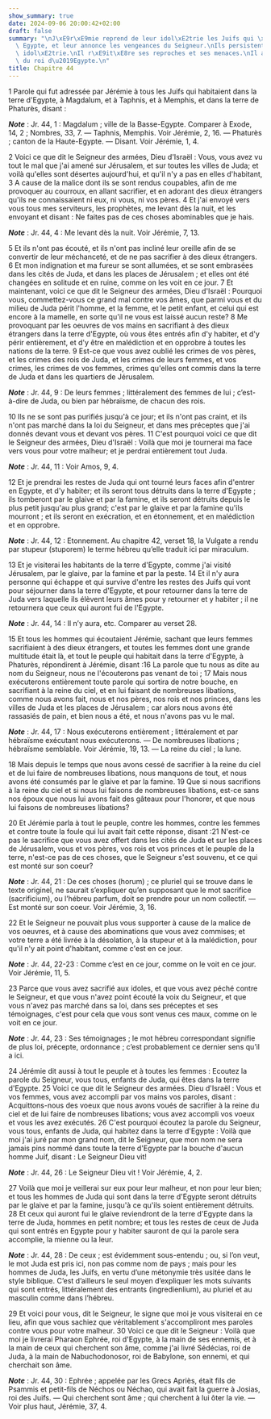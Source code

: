 ```yaml
---
show_summary: true
date: 2024-09-06 20:00:42+02:00
draft: false
summary: "\nJ\xE9r\xE9mie reprend de leur idol\xE2trie les Juifs qui \xE9taient en\
  \ Egypte, et leur annonce les vengeances du Seigneur.\nIls persistent dans leur\
  \ idol\xE2trie.\nIl r\xE9it\xE8re ses reproches et ses menaces.\nIl annonce la prise\
  \ du roi d\u2019Egypte.\n"
title: Chapitre 44
---
```





1 Parole qui fut adressée par Jérémie à tous les Juifs qui habitaient dans la terre d'Egypte, à Magdalum, et à Taphnis, et à Memphis, et dans la terre de Phaturès, disant :

***Note*** :  Jr. 44, 1 : Magdalum ; ville de la Basse-Egypte. Comparer à Exode, 14, 2 ; Nombres, 33, 7. ― Taphnis, Memphis. Voir Jérémie, 2, 16. ― Phaturès ; canton de la Haute-Egypte. ― Disant. Voir Jérémie, 1, 4.


2 Voici ce que dit le Seigneur des armées, Dieu d'Israël : Vous, vous avez vu tout le mal que j'ai amené sur Jérusalem, et sur toutes les villes de Juda; et voilà qu'elles sont désertes aujourd'hui, et qu'il n'y a pas en elles d'habitant, 3 A cause de la malice dont ils se sont rendus coupables, afin de me provoquer au courroux, en allant sacrifier, et en adorant des dieux étrangers qu'ils ne connaissaient ni eux, ni vous, ni vos pères. 4 Et j'ai envoyé vers vous tous mes serviteurs, les prophètes, me levant dès la nuit, et les envoyant et disant : Ne faites pas de ces choses abominables que je hais.

***Note*** :  Jr. 44, 4 : Me levant dès la nuit. Voir Jérémie, 7, 13.

5 Et ils n'ont pas écouté, et ils n'ont pas incliné leur oreille afin de se convertir de leur méchanceté, et de ne pas sacrifier à des dieux étrangers. 6 Et mon indignation et ma fureur se sont allumées, et se sont embrasées dans les cités de Juda, et dans les places de Jérusalem ; et elles ont été changées en solitude et en ruine, comme on les voit en ce jour. 7 Et maintenant, voici ce que dit le Seigneur des armées, Dieu d'Israël : Pourquoi vous, commettez-vous ce grand mal contre vos âmes, que parmi vous et du milieu de Juda périt l'homme, et la femme, et le petit enfant, et celui qui est encore à la mamelle, en sorte qu'il ne vous est laissé aucun reste? 8 Me provoquant par les oeuvres de vos mains en sacrifiant à des dieux étrangers dans la terre d'Egypte, où vous êtes entrés afin d'y habiter, et d'y périr entièrement, et d'y être en malédiction et en opprobre à toutes les nations de la terre. 9 Est-ce que vous avez oublié les crimes de vos pères, et les crimes des rois de Juda, et les crimes de leurs
femmes, et vos crimes, les crimes de vos femmes, crimes qu'elles ont commis dans la terre de Juda et dans les quartiers de Jérusalem.

***Note*** :  Jr. 44, 9 : De leurs femmes ; littéralement des femmes de lui ; c’est-à-dire de Juda, ou bien par hébraïsme, de chacun des rois.

10 Ils ne se sont pas purifiés jusqu'à ce jour; et ils n'ont pas craint, et ils n'ont pas marché dans la loi du Seigneur, et dans mes préceptes que j'ai donnés devant vous et devant vos pères. 11 C'est pourquoi voici ce que dit le Seigneur des armées, Dieu d'Israël : Voilà que moi je tournerai ma face vers vous pour votre malheur; et je perdrai entièrement tout Juda.

***Note*** :  Jr. 44, 11 : Voir Amos, 9, 4.

12 Et je prendrai les restes de Juda qui ont tourné leurs faces afin d'entrer en Egypte, et d'y habiter; et ils seront tous détruits dans la terre d'Egypte ; ils tomberont par le glaive et par la famine, et ils seront détruits depuis le plus petit jusqu'au plus grand; c'est par le glaive et par la famine qu'ils mourront ; et ils seront en exécration, et en étonnement, et en malédiction et en opprobre.

***Note*** :  Jr. 44, 12 : Etonnement. Au chapitre 42, verset 18, la Vulgate a rendu par stupeur (stuporem) le terme hébreu qu’elle traduit ici par miraculum.

13 Et je visiterai les habitants de la terre d'Egypte, comme j'ai visité Jérusalem, par le glaive, par la famine et par la peste. 14 Et il n'y aura personne qui échappe et qui survive d'entre les restes des Juifs qui vont pour séjourner dans la terre d'Egypte, et pour retourner dans la terre de Juda vers laquelle ils élèvent leurs âmes pour y retourner et y habiter ; il ne retournera que ceux qui auront fui de l'Egypte.

***Note*** :  Jr. 44, 14 : Il n’y aura, etc. Comparer au verset 28.


15 Et tous les hommes qui écoutaient Jérémie, sachant que leurs femmes sacrifiaient à des dieux étrangers, et toutes les femmes dont une grande multitude était là, et tout le peuple qui habitait dans la terre d'Egypte, à Phaturès, répondirent à Jérémie, disant :16 La parole que tu nous as dite au nom du Seigneur, nous ne l'écouterons pas venant de toi ; 17 Mais nous exécuterons entièrement toute parole qui sortira de notre bouche, en sacrifiant à la reine du ciel, et en lui faisant de nombreuses libations, comme nous avons fait, nous et nos pères, nos rois et nos princes, dans les villes de Juda et les places de Jérusalem ; car alors nous avons été rassasiés de pain, et bien nous a été, et nous n'avons pas vu le mal.

***Note*** :  Jr. 44, 17 : Nous exécuterons entièrement ; littéralement et par hébraïsme exécutant nous exécuterons. ― De nombreuses libations ; hébraïsme semblable. Voir Jérémie, 19, 13. ― La reine du ciel ; la lune.

18 Mais depuis le temps que nous avons cessé de sacrifier à la reine du ciel et de lui faire de nombreuses libations, nous manquons de tout, et nous avons été consumés par le glaive et par la famine. 19 Que si nous sacrifions à la reine du ciel et si nous lui faisons de nombreuses libations, est-ce sans nos époux que nous lui avons fait des gâteaux pour l'honorer, et que nous lui faisons de nombreuses libations?


20 Et Jérémie parla à tout le peuple, contre les hommes, contre les femmes et contre toute la foule qui lui avait fait cette réponse, disant :21 N'est-ce pas le sacrifice que vous avez offert dans les cités de Juda et sur les places de Jérusalem, vous et vos pères, vos rois et vos princes et le peuple de la terre, n'est-ce pas de ces choses, que le Seigneur s'est souvenu, et ce qui est monté sur son coeur?

***Note*** :  Jr. 44, 21 : De ces choses (horum) ; ce pluriel qui se trouve dans le texte originel, ne saurait s’expliquer qu’en supposant que le mot sacrifice (sacrificium), ou l’hébreu parfum, doit se prendre pour un nom collectif. ― Est monté sur son coeur. Voir Jérémie, 3, 16.

22 Et le Seigneur ne pouvait plus vous supporter à cause de la malice de vos oeuvres, et à cause des abominations que vous avez commises; et votre terre a été livrée à la désolation, à la stupeur et à la malédiction, pour qu'il n'y ait point d'habitant, comme c'est en ce jour.

***Note*** :  Jr. 44, 22-23 : Comme c’est en ce jour, comme on le voit en ce jour. Voir Jérémie, 11, 5.

23 Parce que vous avez sacrifié aux idoles, et que vous avez péché contre le Seigneur, et que vous n'avez point écouté la voix du Seigneur, et que vous n'avez pas marché dans sa loi, dans ses préceptes et ses témoignages, c'est pour cela que vous sont venus ces maux, comme on le voit en ce jour.

***Note*** :  Jr. 44, 23 : Ses témoignages ; le mot hébreu correspondant signifie de plus loi, précepte, ordonnance ; c’est probablement ce dernier sens qu’il a ici.


24 Jérémie dit aussi à tout le peuple et à toutes les femmes : Ecoutez la parole du Seigneur, vous tous, enfants de Juda, qui êtes dans la terre d'Egypte. 25 Voici ce que dit le Seigneur des armées. Dieu d'Israël : Vous et vos femmes, vous avez accompli par vos mains vos paroles, disant : Acquittons-nous des voeux que nous avons voués de sacrifier à la reine du ciel et de lui faire de nombreuses libations; vous avez accompli vos voeux et vous les avez exécutés. 26 C'est pourquoi écoutez la parole du Seigneur, vous tous, enfants de Juda, qui habitez dans la terre d'Egypte : Voilà que moi j'ai juré par mon grand nom, dit le Seigneur, que mon nom ne sera jamais pins nommé dans toute la terre d'Egypte par la bouche d'aucun homme Juif, disant : Le Seigneur Dieu vit!

***Note*** :  Jr. 44, 26 : Le Seigneur Dieu vit ! Voir Jérémie, 4, 2.

27 Voilà que moi je veillerai sur eux pour leur malheur, et non pour leur bien; et tous les hommes de Juda qui sont dans la terre d'Egypte seront détruits par le glaive et par la famine, jusqu'à ce qu'ils soient entièrement détruits. 28 Et ceux qui auront fui le glaive reviendront de la terre d'Egypte dans la terre de Juda, hommes en petit nombre; et tous les restes de ceux de Juda qui sont entrés en Egypte pour y habiter sauront de qui la parole sera accomplie, la mienne ou la leur.

***Note*** :  Jr. 44, 28 : De ceux ; est évidemment sous-entendu ; ou, si l’on veut, le mot Juda est pris ici, non pas comme nom de pays ; mais pour les hommes de Juda, les Juifs, en vertu d’une métonymie très usitée dans le style biblique. C’est d’ailleurs le seul moyen d’expliquer les mots suivants qui sont entrés, littéralement des entrants (ingredienlium), au pluriel et au masculin comme dans l’hébreu.

29 Et voici pour vous, dit le Seigneur, le signe que moi je vous visiterai en ce lieu, afin que vous sachiez que véritablement s'accompliront mes paroles contre vous pour votre malheur. 30 Voici ce que dit le Seigneur : Voilà que moi je livrerai Pharaon Ephrée, roi d'Egypte, à la main de ses ennemis, et à la main de ceux qui cherchent son âme, comme j'ai livré Sédécias, roi de Juda, à la main de Nabuchodonosor, roi de Babylone, son ennemi, et qui cherchait son âme.

***Note*** :  Jr. 44, 30 : Ephrée ; appelée par les Grecs Apriès, était fils de Psammis et petit-fils de Néchos ou Néchao, qui avait fait la guerre à Josias, roi des Juifs. ― Qui cherchent sont âme ; qui cherchent à lui ôter la vie. ― Voir plus haut, Jérémie, 37, 4.

